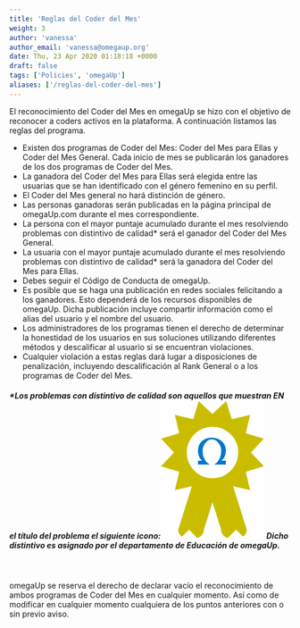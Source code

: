 ```yaml
---
title: 'Reglas del Coder del Mes'
weight: 3
author: 'vanessa'
author_email: 'vanessa@omegaup.org'
date: Thu, 23 Apr 2020 01:18:18 +0000
draft: false
tags: ['Policies', 'omegaUp']
aliases: ['/reglas-del-coder-del-mes']
---
```


El reconocimiento del Coder del Mes en omegaUp se hizo con el objetivo de reconocer a coders activos en la plataforma. A continuación listamos las reglas del programa.

*   Existen dos programas de Coder del Mes: Coder del Mes para Ellas y Coder del Mes General. Cada inicio de mes se publicarán los ganadores de los dos programas de Coder del Mes.
*   La ganadora del Coder del Mes para Ellas será elegida entre las usuarias que se han identificado con el género femenino en su perfil.
*   El Coder del Mes general no hará distinción de género.
*   Las personas ganadoras serán publicadas en la página principal de omegaUp.com durante el mes correspondiente.
*   La persona con el mayor puntaje acumulado durante el mes resolviendo problemas con distintivo de calidad\* será el ganador del Coder del Mes General.
*   La usuaria con el mayor puntaje acumulado durante el mes resolviendo problemas con distintivo de calidad\* será la ganadora del Coder del Mes para Ellas.
*   Debes seguir el Código de Conducta de omegaUp.
*   Es posible que se haga una publicación en redes sociales felicitando a los ganadores. Esto dependerá de los recursos disponibles de omegaUp. Dicha publicación incluye compartir información como el alias del usuario y el nombre del usuario.
*   Los administradores de los programas tienen el derecho de determinar la honestidad de los usuarios en sus soluciones utilizando diferentes métodos y descalificar al usuario si se encuentran violaciones.
*   Cualquier violación a estas reglas dará lugar a disposiciones de penalización, incluyendo descalificación al Rank General o a los programas de Coder del Mes.

##### \*Los problemas con distintivo de calidad son aquellos que muestran EN el título del problema el siguiente icono:[![](/images/quality-badge.png)](/images/quality-badge.png) Dicho distintivo es asignado por el departamento de Educación de omegaUp.

 

omegaUp se reserva el derecho de declarar vacío el reconocimiento de ambos programas de Coder del Mes en cualquier momento. Así como de modificar en cualquier momento cualquiera de los puntos anteriores con o sin previo aviso.